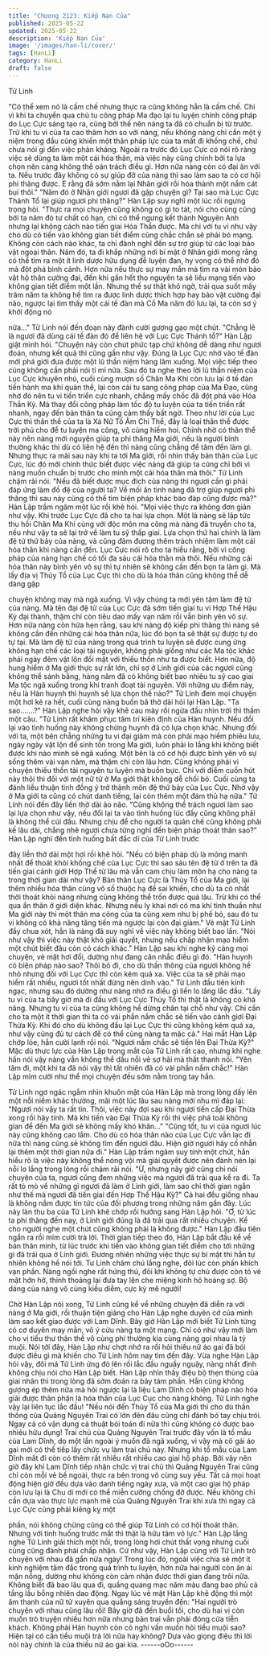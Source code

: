 ```yaml
---
title: "Chương 2123: Kiếp Nạn Của"
published: 2025-05-22
updated: 2025-05-22
description: 'Kiếp Nạn Của'
image: '/images/han-li/cover/'
tags: [HanLi]
category: HanLi
draft: false
---
```


Tử Linh

"Có thể xem nó là cấm chế nhưng thực ra cũng không hẳn là cấm
chế. Chỉ vì khi ta chuyển qua chủ tu công pháp Ma đạo lại tu
luyện chính công pháp do Lục Cực sáng tạo ra, cũng bởi thế nên
nàng ta đã có chuẩn bị từ trước. Trừ khi tu vi của ta cao thâm hơn
so với nàng, nếu không nàng chỉ cần một ý niệm trong đầu cũng
khiến một thân pháp lực của ta mất đi khống chế, chứ chưa nói gì
đến việc phản kháng. Ngoài ra trước đó Lục Cực có nói rõ ràng
việc sẽ dùng ta làm một cái hóa thân, mà việc này cũng chính bởi
ta lựa chọn nên càng không thể oán trách điều gì. Hơn nữa nàng
còn có đại ân với ta. Nếu trước đây không có sự giúp đỡ của nàng
thì sao làm sao ta có cơ hội phi thăng được. E rằng đã sớm nằm
lại Nhân giới rồi hóa thành một nắm cát bụi thôi."
"Năm đó ở Nhân giới ngươi đã gặp chuyện gì? Tại sao mà Lục
Cực Thánh Tổ lại giúp ngươi phi thăng?" Hàn Lập suy nghĩ một
lúc rồi ngưng trọng hỏi.
"Thực ra mọi chuyện cũng không có gì to tát, nói cho cùng cũng
bởi ta năm đó tư chất có hạn, chỉ có thể ngưng kết thành Nguyên
Anh nhưng lại không cách nào tiến giai Hóa Thần được. Mà chỉ
với tu vi như vậy cho dù có tiến vào không gian tiết điểm cũng
chắc chắn sẽ phải bỏ mạng. Không còn cách nào khác, ta chỉ
đành nghĩ đến sự trợ giúp từ các loại bảo vật ngoại thân. Năm đó,
ta đi khắp những nơi bí mật ở Nhân giới mong rằng có thể tìm ra
một ít linh dược hữu dụng để luyện đan, hy vọng có thể nhờ đó
mà đột phá bình cảnh. Hơn nữa nếu thực sự may mắn mà tìm ra
vài món bảo vật hộ thân cường đại, đến khi gần hết thọ nguyên ta
sẽ liều mạng tiến vào không gian tiết điểm một lần. Nhưng thế sự
thật khó ngờ, trải qua suốt mấy trăm năm ta không hề tìm ra được
linh dược thích hợp hay bảo vật cường đại nào, ngược lại tìm thấy
một cái tế đàn mà Cổ Ma năm đó lưu lại, ta còn sơ ý khởi động nó

nữa..." Tử Linh nói đến đoạn này đành cười gượng gạo một chút.
"Chẳng lẽ là ngươi đã dùng cái tế đàn đó để liên hệ với Lục Cực
Thánh tổ?" Hàn Lập giật mình hỏi.
"Chuyện này còn chút phức tạp chứ không dễ dàng như ngươi
đoán, nhưng kết quả thì cũng gần như vậy. Đúng là Lục Cực nhờ
vào tế đàn mới phá giới đưa được một lũ thần niệm hàng lâm
xuống. Mọi việc tiếp theo cũng không cần phải nói tỉ mỉ nữa. Sau
đó ta nghe theo lời lũ thần niệm của Lục Cực khuyên nhủ, cuối
cùng mượn số Chân Ma Khí còn lưu lại ở tế đàn tiến hành ma khí
quán thể, lại còn cải tu sang công pháp của Ma Đạo, cũng nhờ đó
nên tu vi tiến triển cực nhanh, chẳng mấy chốc đã đột phá vào
Hóa Thần Kỳ. Mà thay đổi công pháp làm tốc độ tu luyện của ta
tiến triển rất nhanh, ngay đến bản thân ta cũng cảm thấy bất ngờ.
Theo như lời của Lục Cực thì thân thể của ta là Xá Nữ Tố Âm Chi
Thể, đây là loại thân thể được trời phú cho để tu luyện ma công,
vô cùng hiếm hoi. Chính nhờ có thân thể này nên nàng mới
nguyện giúp ta phi thăng Ma giới, nếu là người bình thường khác
thì dù có liên hệ đến thì nàng cũng chẳng để tâm đến làm gì.
Nhưng thực ra mãi sau này khi ta tới Ma giới, rồi nhìn thấy bản
thân của Lục Cực, lúc đó mới chính thức biết được việc nàng đã
giúp ta cũng chỉ bởi vì nàng muốn chuẩn bị trước cho mình một
cái hóa thân mà thôi." Tử Linh chậm rãi nói.
"Nếu đã biết được mục đích của nàng thì ngươi cần gì phải đáp
ứng làm đồ đệ của người ta? Về mối ân tình nàng đã trợ giúp
ngươi phi thăng thì sau này cũng có thể tìm biện pháp khác báo
đáp cũng được mà?" Hàn Lập trầm ngâm một lúc rồi khẽ hỏi.
"Mọi việc thực ra không đơn giản như vậy. Khi trước Lục Cực đã
cho ta hai lựa chọn. Một là nàng sẽ lập tức thu hồi Chân Ma Khí
cùng với độc môn ma công mà nàng đã truyền cho ta, nếu như
vậy ta sẽ lại trở về làm tu sỹ thấp giai. Lựa chọn thứ hai chính là
làm đệ tử thứ bảy của nàng, và cũng đảm đương thêm trách
nhiệm làm một cái hóa thân khi nàng cần đến. Lục Cực nói rõ cho
ta hiểu rằng, bởi vì công pháp của nàng hạn chế có tối đa sáu cái
hóa thân mà thôi. Nếu những cái hóa thân này bình yên vô sự thì
tự nhiên sẽ không cần đến bọn ta làm gì. Mà lấy địa vị Thủy Tổ
của Lục Cực thì cho dù là hóa thân cũng không thể dễ dàng gặp

chuyện không may mà ngã xuống. Vì vậy chúng ta mới yên tâm
làm đệ tử của nàng. Mà tên đại đệ tử của Lục Cực đã sớm tiến
giai tu vi Hợp Thể Hậu Kỳ đại thành, thậm chí còn tiêu dao mấy
vạn năm rồi vẫn bình yên vô sự. Hơn nữa nàng còn hứa hẹn rằng,
sau khi nàng độ kiếp phi thăng thì nàng sẽ không cần đến những
cái hóa thân nữa, lúc đó bọn ta sẽ thật sự được tự do tự tại. Mà
làm đệ tử của nàng trong quá trình tu luyện sẽ được cung ứng
không hạn chế các loại tài nguyên, không phải giống như các Ma
tộc khác phải ngày đêm vật lộn đối mặt với thiếu thốn như ta được
biết. Hơn nữa, độ hung hiểm ở Ma giới thực sự rất lớn, chỉ sợ ở
Linh giới của các ngươi cũng không thể sánh bằng, hàng năm đã
có không biết bao nhiêu tu sỹ cao giai Ma tộc ngã xuống trong khi
tranh đoạt tài nguyên. Với những ưu điểm này, nếu là Hàn huynh
thì huynh sẽ lựa chọn thế nào?" Tử Linh đem mọi chuyện một hơi
kẻ ra hết, cuối cùng nàng buồn bã thở dài hỏi lại Hàn Lập.
"Ta sao.......?"
Hàn Lập nghe hỏi vậy khẽ cau mày rồi ngửa đầu nhìn trời thì
thầm một câu.
"Tử Linh rất khâm phục tâm trí kiên định của Hàn huynh. Nếu đổi
lại vào tình huống này không chừng huynh đã có lựa chọn khác.
Nhưng đối với ta, một bên chẳng những tu vi đại giảm mà còn
phải mạo hiểm phiêu lưu, ngày ngày vật lộn để sinh tồn trong Ma
giới, luôn phải lo lắng khi không biết được khi nào mình sẽ ngã
xuống. Một bên là có cơ hội được bình yên vô sự sống thêm vài
vạn năm, mà thậm chí còn lâu hơn. Cũng không phải vì chuyện
thiếu thốn tài nguyên tu luyện mà buồn bực. Chỉ với điểm cuốn
hút này thôi thì đối với một nữ tử ở Ma giới thật không dễ chối bỏ.
Cuối cùng ta đánh liều thuận tình đồng ý trở thành môn đệ thứ
bảy của Lục Cực. Nhờ vậy ở Ma giới ta cũng có chút danh tiếng,
lại còn thêm một đám thủ hạ nữa." Tử Linh nói đến đây liền thở
dài ảo não.
"Cũng không thể trách ngươi làm sao lại lựa chọn như vậy, nếu
đổi lại ta vào tình huống lúc đấy cũng không phải là không thể cúi
đầu. Nhưng chịu để cho người ta quản chế cũng không phải kế
lâu dài, chẳng nhẽ ngươi chưa từng nghĩ đến biện pháp thoát thân
sao?" Hàn Lập nghĩ đến tình huống bất đắc dĩ của Tử Linh trước

đây liền thở dài một hơi rồi khẽ hỏi.
"Nếu có biện pháp dù là mỏng manh nhất để thoát khỏi khống chế
của Lục Cực thì sao sáu tên đệ tử ở trên ta đã tiến giai cảnh giới
Hợp Thể từ lâu mà vẫn cam chịu làm môn hạ cho nàng ta trong
thời gian dài như vậy? Bản thân Lục Cực là Thủy Tổ của Ma giới,
lại thêm nhiều hóa thân cùng vô số thuộc hạ để sai khiến, cho dù
ta có nhất thời thoát khỏi nàng nhưng cũng không thể trốn được
quá lâu. Trừ khi có thể qua ẩn thân ở giới diện khác. Nhưng nếu ly
khai nơi có ma khí tinh thuần như Ma giới này thì một thân ma
công của ta cũng xem như bị phế bỏ, sau đó tu vi không có khả
năng tăng tiến mà ngược lại còn đại giảm." Vẻ mặt Tử Linh đầy
chua xót, hẳn là nàng đã suy nghĩ về việc này không biết bao lần.
"Nói như vậy thì việc này thật khó giải quyết, nhưng nếu chấp
nhận mạo hiểm một chút biết đâu còn có cách khác." Hàn Lập
sau khi nghe kỹ càng mọi chuyện, vẻ mặt hơi đổi, dường như
đang cân nhắc điều gì đó.
"Hàn huynh có biện pháp nào sao? Thôi bỏ đi, cho dù thần thông
của ngươi không hề nhỏ nhưng đối với Lục Cực thì còn kém quá
xa. Việc của ta sẽ phải mạo hiểm rất nhiều, ngươi tốt nhất đừng
nên dính vào." Tử Linh đầu tiên kinh ngạc, nhưng sau đó dường
như nàng nhớ ra điều gì liền lo lắng lắc đầu.
"Lấy tu vi của ta bây giờ mà đi đấu với Lục Cực Thủy Tổ thì thật là
không có khả năng. Nhưng tu vi của ta cũng không hề dừng chân
tại chỗ như vậy. Chỉ cần cho ta một ít thời gian thì ta có vài phần
nắm chắc sẽ tiến vào cảnh giơi Đại Thừa Kỳ. Khi đó cho dù không
đấu lại Lục Cực thì cũng không kém quá xa, như vậy cũng đủ tư
cách để có thể cùng nàng ta mặc cả." Hai mắt Hàn Lập chớp lóe,
hắn cười lạnh rồi nói.
"Ngươi nắm chắc sẽ tiến lên Đại Thừa Kỳ?" Mặc dù thực lực của
Hàn Lập trong mắt của Tử Linh rất cao, nhưng khi nghe hắn nói
vậy nàng vẫn không thể dấu nổi vẻ sợ hãi mà thất thanh nói.
"Yên tâm đi, một khi ta đã nói vậy thì tất nhiên đã có vài phần nắm
chắc!" Hàn Lập mỉm cười như thể mọi chuyện đều sớm nằm
trong tay hắn.

Tử Linh ngơ ngác ngắm nhìn khuôn mặt của Hàn Lập mà trong
lòng dấy lên một nỗi niềm khác thường, mãi một lúc lâu sau nàng
mới nhu mì đáp lại:
"Ngươi nói vậy ta rất tin. Thôi, việc này đợi sau khi ngươi tiến cấp
Đại Thừa xong rồi hãy tính. Mà khi tiến vào Đại Thừa Kỳ rồi thì
việc phá toái không gian để đến Ma giới sẽ không mấy khó
khăn..."
"Cũng tốt, tu vi của ngươi lúc này cũng không cao lắm. Cho dù có
hóa thân nào của Lục Cực vẫn lạc đi nữa thì nàng cũng sẽ không
tìm đến ngươi đâu. Hiện giờ ngươi hãy cố nhẫn lại thêm một thời
gian nữa đi." Hàn Lập trầm ngâm suy tính một chút, hắn hiểu rõ là
việc này không thể nóng vội mà giải quyết được nên đành nén lại
nỗi lo lắng trong lòng rồi chậm rãi nói.
"Ừ, nhưng nãy giờ cũng chỉ nói chuyện của ta, ngươi cũng đem
những việc mà ngươi đã trải qua kể ra đi. Ta rất tò mò về những
gì ngươi đã làm ở Linh giới, làm sao chỉ thời gian ngắn như thế
mà ngươi đã tiến giai đến Hợp Thể Hậu Kỳ?" Cả hai đều giống
nhau là không nắm được tin tức của đối phương trong những
năm gần đây. Lúc này làn thu ba của Tử Linh khẽ chớp rồi hướng
sang Hàn Lập hỏi.
"Ơ, từ lúc ta phi thăng đến nay, ở Linh giới đúng là đã trải qua rất
nhiều chuyện. Kể cho người nghe một chút cũng không phải là
không được." Hàn Lập đầu tiên ngẩn ra rồi mỉm cười trả lời.
Thời gian tiếp theo đó, Hàn Lập bắt đầu kể về bản thân mình, từ
lúc trước khi tiến vào không gian tiết điểm cho tới những gì đã trải
qua ở Linh giới. Đương nhiên những việc thực sự bí mật thì hắn
tự nhiên không hề nói tới.
Tư Linh chăm chú lắng nghe, đôi lúc còn phấn khích vạn phần.
Nàng ngồi nghe rất hứng thú, đôi khi không tự chủ được còn tỏ vẻ
mặt hớn hở, thỉnh thoảng lại đưa tay lên che miệng kinh hô hoảng
sợ. Bộ dáng của nàng vô cùng kiều diễm, cực kỳ mê người!

Chờ Hàn Lập nói xong, Tử Linh cũng kể về những chuyện đã
diễn ra với nàng ở Ma giới, rồi thuận tiện giảng cho Hàn Lập nghe
duyên cớ của mình làm sao kết giao được với Lam Dĩnh.
Bây giờ Hàn Lập mới biết Tử Linh từng có cơ duyên may mắn, vô
ý cứu nàng ta một mạng. Chỉ có như vậy mới làm cho vị tiểu thư
thân thế vô cùng phi thường kia cùng nàng gọi nhau là tỷ muội.
Nói tới đây, Hàn Lập như chợt nhớ ra rồi hỏi thiếu nữ áo gai đã
bói được điều gì mà khiến cho Tử Linh hôm nay tìm đến đây.
Vừa nghe Hàn Lập hỏi vậy, đôi má Tử Linh ửng đỏ lên rồi lắc đầu
nguầy nguậy, nàng nhất định không chịu nói cho Hàn Lập biết.
Hàn Lập nhìn thấy điệu bộ thẹn thùng của giai nhân thì trong lòng
đã sớm đoán ra bảy tám phần. Hắn cũng không gượng ép thêm
nữa mà hỏi ngược lại là liệu Lam Dĩnh có biện pháp nào hóa giải
được thân phận là hóa thân của Lục Cục cho nàng không.
Tử Linh nghe vậy lại liên tục lắc đầu!
"Nếu nói đến Thủy Tổ của Ma giới thì cho dù thần thông của
Quảng Nguyên Trai có lớn đên đâu cũng chỉ đành bó tay chịu trói.
Ngay cả có vận dụng cả thuật bói toán đi nữa thì cũng không có
được bao nhiêu hữu dụng!
Trai chủ của Quảng Nguyên Trai trước đây vốn là tổ mẫu của Lam
Dĩnh, do một lần ngoài ý muốn đã ngã xuống, vì vậy mà cô gái áo
gai mới có thể tiếp lấy chức vụ làm trai chủ này.
Nhưng khi tổ mẫu của Lam Dĩnh mất đi còn có thêm rất nhiều rất
nhiều cao giai hộ pháp. Bởi vậy nên giờ đây khi Lam Dĩnh tiếp
nhận chức vị trai chủ thì Quảng Nguyên Trai cũng chỉ còn mỗi vẻ
bề ngoài, thực ra bên trong vô cùng suy yếu. Tất cả mọi hoạt
động hiện giờ đều dựa vào danh tiếng ngày xưa, và một cao giai
hộ pháp còn lưu lại là Chu di mới có thể miễn cưỡng chống đỡ
được.
Nếu không chỉ cần dựa vào thực lực mạnh mẽ của Quảng
Nguyên Trai khi xưa thì ngay cả Lục Cực cũng phải kiêng kỵ một

phần, nói không chừng cũng có thể giúp Tử Linh có cơ hội thoát
thân. Nhưng với tình huống trước mắt thì thật là hữu tâm vô lực."
Hàn Lập lắng nghe Tử Linh giải thích một hồi, trong lòng hơi chút
thất vọng nhưng cuối cùng cũng đành phải chấp nhận.
Cứ như vậy, Hàn Lập cùng với Tử Linh trò chuyện với nhau đã
gần nửa ngày!
Trong lúc đó, ngoài việc chia sẻ một ít kinh nghiệm tâm đắc trong
quá trình tu luyện, hơn nữa hai người còn ân ái mặn nồng, dường
như không còn cảm nhận được thời gian đang trôi nữa.
Không biết đã bao lâu qua đi, quầng quang mạc năm màu đang
bao phủ cả tầng lầu bỗng nhiên dao động.
Ngay lúc vẻ mặt Hàn Lập khẽ động thì một âm thanh của nữ tử
xuyên qua quầng sáng truyền đến:
"Hai người trò chuyện với nhau cũng lâu rồi! Bây giờ đã đến buổi
tối, cho dù hai vị còn muốn trò truyện nhiều hơn nữa nhưng bản
trai vẫn phải đóng cửa tiễn khách. Không phải Hàn huynh còn có
nghi vấn muốn hỏi tiểu muội sao? Hiện tại có cần tiểu muội trả lời
nữa hay không?
Dựa vào giọng điệu thì lời nói này chính là của thiếu nữ áo gai
kia.
------oOo------
